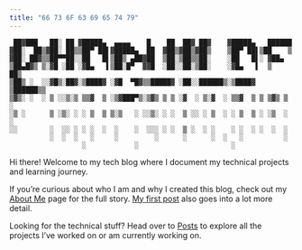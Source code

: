 ```yaml
---
title: "66 73 6F 63 69 65 74 79"
---
```

```
 ██▓███   ██░ ██ ▓█████▄  ▄▄▄▄    █    ██  ██▓ ██▓    ▓█████▄   ██████ 
▓██░  ██▒▓██░ ██▒▒██▀ ██▌▓█████▄  ██  ▓██▒▓██▒▓██▒    ▒██▀ ██▌▒██    ▒ 
▓██░ ██▓▒▒██▀▀██░░██   █▌▒██▒ ▄██▓██  ▒██░▒██▒▒██░    ░██   █▌░ ▓██▄   
▒██▄█▓▒ ▒░▓█ ░██ ░▓█▄   ▌▒██░█▀  ▓▓█  ░██░░██░▒██░    ░▓█▄   ▌  ▒   ██▒
▒██▒ ░  ░░▓█▒░██▓░▒████▓ ░▓█  ▀█▓▒▒█████▓ ░██░░██████▒░▒████▓ ▒██████▒▒
▒▓▒░ ░  ░ ▒ ░░▒░▒ ▒▒▓  ▒ ░▒▓███▀▒░▒▓▒ ▒ ▒ ░▓  ░ ▒░▓  ░ ▒▒▓  ▒ ▒ ▒▓▒ ▒ ░
░▒ ░      ▒ ░▒░ ░ ░ ▒  ▒ ▒░▒   ░ ░░▒░ ░ ░  ▒ ░░ ░ ▒  ░ ░ ▒  ▒ ░ ░▒  ░ ░
░░        ░  ░░ ░ ░ ░  ░  ░    ░  ░░░ ░ ░  ▒ ░  ░ ░    ░ ░  ░ ░  ░  ░  
          ░  ░  ░   ░     ░         ░      ░      ░  ░   ░          ░  
                  ░            ░                       ░
```
Hi there! Welcome to my tech blog where I document my technical projects and learning journey.  

If you’re curious about who I am and why I created this blog, check out my [About Me](/about/) page for the full story. [My first post](/posts/my-first-post/) also goes into a lot more detail.

Looking for the technical stuff? Head over to [Posts](/posts/) to explore all the projects I’ve worked on or am currently working on.

